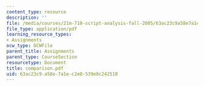 ```yaml
---
content_type: resource
description: ''
file: /media/courses/21m-710-script-analysis-fall-2005/63ac23c9a58e7a1ec2e0539e8c242510_comparison.pdf
file_type: application/pdf
learning_resource_types:
- Assignments
ocw_type: OCWFile
parent_title: Assignments
parent_type: CourseSection
resourcetype: Document
title: comparison.pdf
uid: 63ac23c9-a58e-7a1e-c2e0-539e8c242510
---
```


